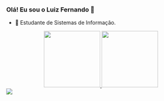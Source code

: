 ### Olá! Eu sou o Luiz Fernando 👋


- 🐉 Estudante de Sistemas de Informação. 


<div align="center">
  <a href="https://github.com/LuizFernando4186">
  <img height="150em" src="https://github-readme-stats.vercel.app/api?username=LuizFernando4186&show_icons=true&theme=dark&include_all_commits=true&count_private=true"/>
  <img height="150em" src="https://github-readme-stats.vercel.app/api/top-langs/?username=LuizFernando4186&layout=compact&langs_count=7&theme=dark"/>
</div>

 
 

<div> 
  <a href="https://www.linkedin.com/in/luiz-fernando-conceicao-dos-santos-61a63b21b/" target="_blank"><img src="https://img.shields.io/badge/-LinkedIn-%230077B5?style=for-the-badge&logo=linkedin&logoColor=white" target="_blank"></a> 
  
</div>

